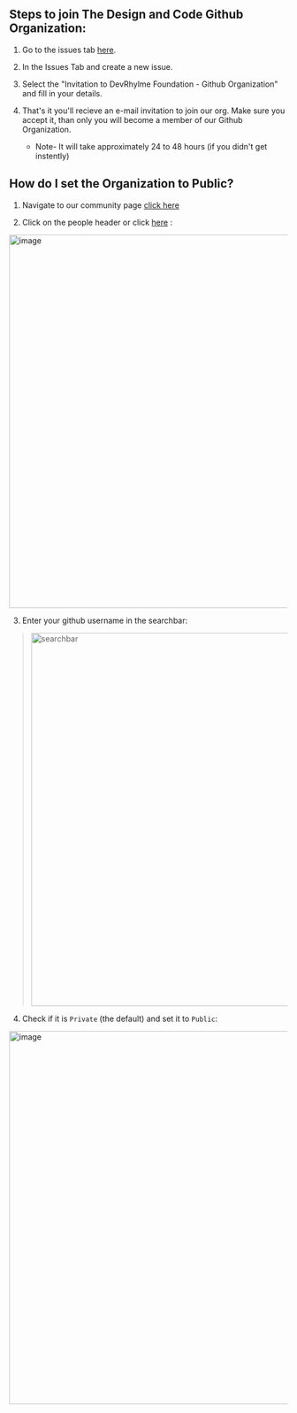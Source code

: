 ## Steps to join The Design and Code Github Organization:

1. Go to the issues tab [here](https://github.com/DEVRhylme-Foundation/Join-Us/issues).
  
2. In the Issues Tab and create a new issue.
   
3. Select the "Invitation to DevRhylme Foundation - Github Organization" and fill in your details.

4. That's it you'll recieve an e-mail invitation to join our org. Make sure you accept it, than only you will become a member of our Github Organization.
   - Note- It will take approximately 24 to 48 hours (if you didn't get instently)

## How do I set the Organization to Public?

1. Navigate to our community page [click here](https://github.com/DEVRhylme-Foundation)
  
2. Click on the people header or click [here](https://github.com/orgs/DEVRhylme-Foundation/people) : <br>

<img width="675" alt="image" src="https://github.com/user-attachments/assets/fe7d7e6c-1e45-4970-bc20-fb71e9a4d087" />

3. Enter your github username in the searchbar: 
  
> <img width="675" alt="searchbar" src="https://user-images.githubusercontent.com/65373279/133414391-f26a56a3-2b0a-47ba-a598-37fb30ead5eb.PNG">

4. Check if it is `Private` (the default) and set it to `Public`: <br>

<img width="675" alt="image" src="https://github.com/user-attachments/assets/0a755dc9-52aa-4aea-bdac-66b7ffa0b6da" />
